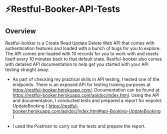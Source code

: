 # ⚡️Restful-Booker-API-Tests

## Overview
Restful-booker is a Create Read Update Delete Web API that comes with authentication features and loaded with a bunch of bugs for you to explore. The API comes pre-loaded with 10 records for you to work with and resets itself every 10 minutes back to that default state. Restful-booker also comes with detailed API documentation to help get you started with your API testing straight away.

 - As part of checking my practical skills in API testing, I tested one of the endpoints. There is an exposed API for testing training purposes at https://restful-booker.herokuapp.com/.
Documentation can be found at: https://restful-booker.herokuapp.com/apidoc/index.html. Using the API and documentation, I conducted tests and prepared a report for enpoint: UpdateBooking ( https://restful-booker.herokuapp.com/apidoc/index.html#api-Booking-UpdateBooking )

- I used the Postman to carry out the tests and prepare the report.
